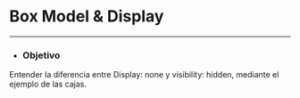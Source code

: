 # **Box Model  & Display**
---

- ### **Objetivo**

Entender la diferencia entre Display: none y visibility: hidden, mediante el ejemplo de las cajas.
